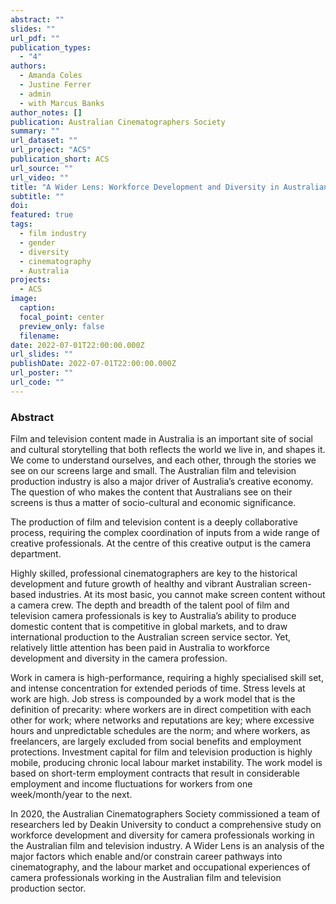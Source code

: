 ```yaml
---
abstract: ""
slides: ""
url_pdf: ""
publication_types:
  - "4"
authors:
  - Amanda Coles
  - Justine Ferrer
  - admin
  - with Marcus Banks
author_notes: []
publication: Australian Cinematographers Society
summary: ""
url_dataset: ""
url_project: "ACS"
publication_short: ACS
url_source: ""
url_video: ""
title: "A Wider Lens: Workforce Development and Diversity in Australian Cinematography"
subtitle: ""
doi:
featured: true
tags:
  - film industry
  - gender
  - diversity
  - cinematography
  - Australia
projects:
  - ACS
image:
  caption:
  focal_point: center
  preview_only: false
  filename:
date: 2022-07-01T22:00:00.000Z
url_slides: ""
publishDate: 2022-07-01T22:00:00.000Z
url_poster: ""
url_code: ""
---
```


### Abstract

Film and television content made in Australia is an important site of social and cultural storytelling that both reflects the world we live in, and shapes it. We come to understand ourselves, and each other, through the stories we see on our screens large and small. The Australian film and television production industry is also a major driver of Australia’s creative economy. The question of who makes the content that Australians see on their screens is thus a matter of socio-cultural and economic significance.

The production of film and television content is a deeply collaborative process, requiring the complex coordination of inputs from a wide range of creative professionals. At the centre of this creative output is the camera department.

Highly skilled, professional cinematographers are key to the historical development and future growth of healthy and vibrant Australian screen-based industries. At its most basic, you cannot make screen content without a camera crew. The depth and breadth of the talent pool of film and television camera professionals is key to Australia’s ability to produce domestic content that is competitive in global markets, and to draw international production to the Australian screen service sector. Yet, relatively little attention has been paid in Australia to workforce development and diversity in the camera profession.

Work in camera is high-performance, requiring a highly specialised skill set, and intense concentration for extended periods of time. Stress levels at work are high. Job stress is compounded by a work model that is the definition of precarity: where workers are in direct competition with each other for work; where networks and reputations are key; where excessive hours and unpredictable schedules are the norm; and where workers, as freelancers, are largely excluded from social benefits and employment protections. Investment capital for film and television production is highly mobile, producing chronic local labour market instability. The work model is based on short-term employment contracts that result in considerable employment and income fluctuations for workers from one week/month/year to the next.

In 2020, the Australian Cinematographers Society commissioned a team of researchers led by Deakin University to conduct a comprehensive study on workforce development and diversity for camera professionals working in the Australian film and television industry. A Wider Lens is an analysis of the major factors which enable and/or constrain career pathways into cinematography, and the labour market and occupational experiences of camera professionals working in the Australian film and television production sector.